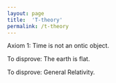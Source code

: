 ```yaml
---
layout: page
title:  'T-theory'
permalink: /t-theory
---
```


Axiom 1: Time is not an ontic object.

To disprove: The earth is flat.

To disprove: General Relativity.
